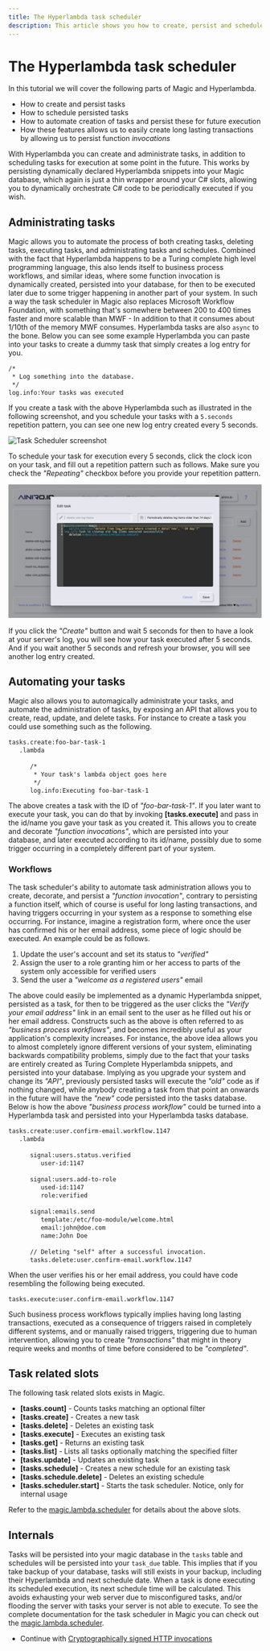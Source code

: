```yaml
---
title: The Hyperlambda task scheduler
description: This article shows you how to create, persist and schedule Hyperlambda tasks, allowing you to create scheduled Hyperlambda jobs, periodically executing your Hyperlambda, and/or trigger execution of serialised Hyperlambda invocations due to some event.
---
```


# The Hyperlambda task scheduler

In this tutorial we will cover the following parts of Magic and Hyperlambda.

* How to create and persist tasks
* How to schedule persisted tasks
* How to automate creation of tasks and persist these for future execution
* How these features allows us to easily create long lasting transactions by allowing us to persist function _invocations_

With Hyperlambda you can create and administrate tasks, in addition to scheduling tasks for execution at some point in
the future. This works by persisting dynamically declared Hyperlambda snippets into your Magic database, which
again is just a thin wrapper around your C# slots, allowing you to dynamically orchestrate C# code to be
periodically executed if you wish.

## Administrating tasks

Magic allows you to automate the process of both creating tasks, deleting tasks, executing tasks, and administrating
tasks and schedules.
Combined with the fact that Hyperlambda happens to be a Turing complete high level programming
language, this also lends itself to business process workflows, and similar ideas, where some function invocation
is dynamically created, persisted into your database, for then to be executed later due to some trigger happening
in another part of your system. In such a way the task scheduler in Magic also replaces Microsoft Workflow
Foundation, with something that's somewhere between 200 to 400 times faster and more scalable than MWF - In addition to that it
consumes about 1/10th of the memory MWF consumes. Hyperlambda tasks are also `async` to the bone.
Below you can see some example Hyperlambda you can paste into your tasks to create a dummy task that simply
creates a log entry for you.

```
/*
 * Log something into the database.
 */
log.info:Your tasks was executed
```

If you create a task with the above Hyperlambda such as illustrated in the following screenshot, and
you schedule your tasks with a `5.seconds` repetition pattern, you can see one new log entry created every
5 seconds.

![Task Scheduler screenshot](https://raw.githubusercontent.com/polterguy/polterguy.github.io/master/images/task-scheduler.jpg)

To schedule your task for execution every 5 seconds, click the clock icon on your task, and fill out a repetition
pattern such as follows. Make sure you check the _"Repeating"_ checkbox before you provide your repetition pattern.

![Scheduling your tasks](https://raw.githubusercontent.com/polterguy/polterguy.github.io/master/images/scheduling-task.jpg)

If you click the _"Create"_ button and wait 5 seconds for then to have a look at your server's log, you will see
how your task executed after 5 seconds. And if you wait another 5 seconds and refresh your browser, you will see another
log entry created.

## Automating your tasks

Magic also allows you to automagically administrate your tasks, and automate the administration of tasks,
by exposing an API that allows you to create, read, update, and delete tasks. For instance to create
a task you could use something such as the following.

```
tasks.create:foo-bar-task-1
   .lambda

      /*
       * Your task's lambda object goes here
       */
      log.info:Executing foo-bar-task-1
```

The above creates a task with the ID of _"foo-bar-task-1"_. If you later want to execute your
task, you can do that by invoking **[tasks.execute]** and pass in the id/name you gave your task
as you created it. This allows you to create and decorate _"function invocations"_, which
are persisted into your database, and later executed according to its id/name, possibly due
to some trigger occurring in a completely different part of your system.

### Workflows

The task scheduler's ability to automate task administration allows you to create, decorate, and persist
a _"function invocation"_, contrary to persisting a function itself, which of course is useful for long lasting transactions,
and having triggers occurring in your system as a response to something else occurring. For instance, imagine a registration
form, where once the user has confirmed his or her email address, some piece of logic should be executed.
An example could be as follows.

1. Update the user's account and set its status to _"verified"_
2. Assign the user to a role granting him or her access to parts of the system only accessible for verified users
3. Send the user a _"welcome as a registered users"_ email

The above could easily be implemented as a dynamic Hyperlambda snippet, persisted as a task, for then
to be triggered as the user clicks the _"Verify your email address"_ link in an email sent to the user
as he filled out his or her email address. Constructs such as the above is often referred to as _"business process workflows"_,
and becomes incredibly useful as your application's complexity increases. For instance, the above idea allows
you to almost completely ignore different versions of your system, eliminating backwards compatibility problems,
simply due to the fact that your tasks are entirely created as Turing Complete Hyperlambda snippets, and
persisted into your database. Implying as you upgrade your system and change its _"API"_, previously
persisted tasks will execute the _"old"_ code as if nothing changed, while anybody creating a task from
that point an onwards in the future will have the _"new"_ code persisted into the tasks database. Below
is how the above _"business process workflow"_ could be turned into a Hyperlambda task and persisted into
your Hyperlambda tasks database.

```
tasks.create:user.confirm-email.workflow.1147
   .lambda

      signal:users.status.verified
         user-id:1147

      signal:users.add-to-role
         used-id:1147
         role:verified

      signal:emails.send
         template:/etc/foo-module/welcome.html
         email:john@doe.com
         name:John Doe

      // Deleting "self" after a successful invocation.
      tasks.delete:user.confirm-email.workflow.1147
```

When the user verifies his or her email address, you could have code resembling the following being executed.

```
tasks.execute:user.confirm-email.workflow.1147
```

Such business process workflows typically implies having long lasting transactions, executed as a consequence of
triggers raised in completely different systems, and or manually raised triggers, triggering due to human intervention,
allowing you to create _"transactions"_ that might in theory require weeks and months of time before considered
to be _"completed"_.

## Task related slots

The following task related slots exists in Magic.

* __[tasks.count]__ - Counts tasks matching an optional filter
* __[tasks.create]__ - Creates a new task
* __[tasks.delete]__ - Deletes an existing task
* __[tasks.execute]__ - Executes an existing task
* __[tasks.get]__ - Returns an existing task
* __[tasks.list]__ - Lists all tasks optionally matching the specified filter
* __[tasks.update]__ - Updates an existing task
* __[tasks.schedule]__ - Creates a new schedule for an existing task
* __[tasks.schedule.delete]__ - Deletes an existing schedule
* __[tasks.scheduler.start]__ - Starts the task scheduler. Notice, only for internal usage

Refer to the [magic.lambda.scheduler](/documentation/magic.lambda.scheduler/) for details about the above slots.

## Internals

Tasks will be persisted into your magic database in the `tasks` table and schedules will be persisted
into your `task_due` table. This implies that
if you take backup of your database, tasks will still exists in your backup, including their Hyperlambda
and next schedule date. When a task is done executing its scheduled execution, its next
schedule time will be calculated. This avoids exhausting your web server due to misconfigured tasks, and/or
flooding the server with tasks your server is not able to execute. To see the complete documentation
for the task scheduler in Magic you can check out the [magic.lambda.scheduler](/documentation/magic.lambda.scheduler/).

* Continue with [Cryptographically signed HTTP invocations](/tutorials/crypto-lambda-http/)
